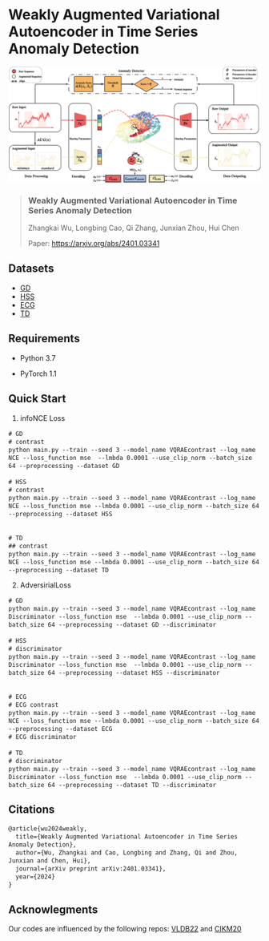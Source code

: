 # Weakly Augmented Variational Autoencoder in Time Series Anomaly Detection

![image](fram.png)

> ### Weakly Augmented Variational Autoencoder in Time Series Anomaly Detection
>
> Zhangkai Wu, Longbing Cao, Qi Zhang, Junxian Zhou, Hui Chen
>
> Paper: https://arxiv.org/abs/2401.03341

## Datasets

* [GD](https://www.kaggle.com/datasets/inIT-OWL/genesis-demonstrator-data-for-machine-learning)
* [HSS](https://www.kaggle.com/datasets/inIT-OWL/high-storage-system-data-for-energy-optimization)
* [ECG](https://www.cs.ucr.edu/~eamonn/time_series_data_2018/)
* [TD](https://www.cs.ucr.edu/~eamonn/time_series_data_2018/)

## Requirements

* Python 3.7

*  PyTorch 1.1

## Quick Start

1. infoNCE Loss
```shell
# GD
# contrast
python main.py --train --seed 3 --model_name VQRAEcontrast --log_name NCE --loss_function mse  --lmbda 0.0001 --use_clip_norm --batch_size 64 --preprocessing --dataset GD

# HSS
# contrast
python main.py --train --seed 3 --model_name VQRAEcontrast --log_name NCE --loss_function mse --lmbda 0.0001 --use_clip_norm --batch_size 64 --preprocessing --dataset HSS


# TD
## contrast
python main.py --train --seed 3 --model_name VQRAEcontrast --log_name NCE --loss_function mse --lmbda 0.0001 --use_clip_norm --batch_size 64 --preprocessing --dataset TD

```
2. AdversirialLoss

```shell
# GD
python main.py --train --seed 3 --model_name VQRAEcontrast --log_name Discriminator --loss_function mse  --lmbda 0.0001 --use_clip_norm --batch_size 64 --preprocessing --dataset GD --discriminator

# HSS
# discriminator
python main.py --train --seed 3 --model_name VQRAEcontrast --log_name Discriminator --loss_function mse  --lmbda 0.0001 --use_clip_norm --batch_size 64 --preprocessing --dataset HSS --discriminator


# ECG
# ECG contrast
python main.py --train --seed 3 --model_name VQRAEcontrast --log_name NCE --loss_function mse --lmbda 0.0001 --use_clip_norm --batch_size 64 --preprocessing --dataset ECG
# ECG discriminator

# TD
# discriminator
python main.py --train --seed 3 --model_name VQRAEcontrast --log_name Discriminator --loss_function mse  --lmbda 0.0001 --use_clip_norm --batch_size 64 --preprocessing --dataset TD --discriminator
```

## Citations
```
@article{wu2024weakly,
  title={Weakly Augmented Variational Autoencoder in Time Series Anomaly Detection},
  author={Wu, Zhangkai and Cao, Longbing and Zhang, Qi and Zhou, Junxian and Chen, Hui},
  journal={arXiv preprint arXiv:2401.03341},
  year={2024}
}
```
## Acknowlegments
Our codes are influenced by the following repos: [VLDB22]() and [CIKM20]()
